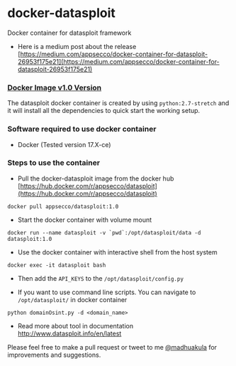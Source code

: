 # docker-datasploit
Docker container for datasploit framework

- Here is a medium post about the release [https://medium.com/appsecco/docker-container-for-datasploit-26953f175e21](https://medium.com/appsecco/docker-container-for-datasploit-26953f175e21)


### [Docker Image v1.0 Version](/v1.0/)

The datasploit docker container is created by using `python:2.7-stretch` and it will install all the dependencies to quick start the working setup. 

### Software required to use docker container

- Docker (Tested version 17.X-ce)

### Steps to use the container

- Pull the docker-datasploit image from the docker hub [https://hub.docker.com/r/appsecco/datasploit](https://hub.docker.com/r/appsecco/datasploit)

```
docker pull appsecco/datasploit:1.0
```

- Start the docker container with volume mount

```
docker run --name datasploit -v `pwd`:/opt/datasploit/data -d datasploit:1.0
```

- Use the docker container with interactive shell from the host system

```
docker exec -it datasploit bash
```

- Then add the `API_KEYS` to the `/opt/datasploit/config.py`

- If you want to use command line scripts. You can navigate to `/opt/datasploit/` in docker container

```
python domainOsint.py -d <domain_name>
```

- Read more about tool in documentation http://www.datasploit.info/en/latest

Please feel free to make a pull request or tweet to me [@madhuakula](https://twitter.com/madhuakula) for improvements and suggestions.